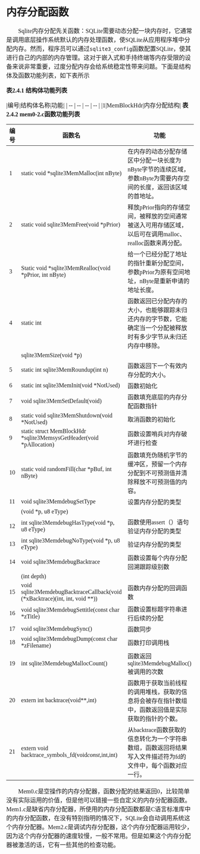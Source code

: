 # 内存分配函数
<font face="微软雅黑" size="3px">

　　Sqlite内存分配先关函数：SQLite需要动态分配一块内存时，它通常是调用底层操作系统默认的内存处理函数，使SQLite从应用程序堆中分配内存。然而，程序员可以通过`sqlite3_config`函数配置SQLite，使其进行自己的内部的内存管理。这对于嵌入式和手持终端等内存受限的设备来说非常重要，过度分配内存会给系统稳定性带来问题。下面是结构体及函数功能列表，如下表所示

**表2.4.1 结构体功能列表**

|编号|结构体名称|功能|
| -- | -- | -- | -- |
|1|MemBlockHdr|内存分配结构|
**表2.4.2 mem0-2.c函数功能列表**

|编号|函数名|功能
| -- | -- | -- |
|1|static void *sqlite3MemMalloc(int nByte)|在内存的动态分配存储区中分配一块长度为nByte字节的连续区域，参数nByte为需要内存空间的长度，返回该区域的首地址。
|2|static void sqlite3MemFree(void *pPrior)|释放pPrior指向的存储空间，被释放的空间通常被送入可用存储区域，以后可在调用malloc、realloc函数来再分配。
|3|Static void *sqlite3MemRealloc(void *pPrior, int nByte)|给一个已经分配了地址的指针重新分配空间，参数pPrior为原有空间地址，nByte是重新申请的地址长度。
|4|static int|函数返回已分配内存的大小，也能够跟踪未归还内存的字节数，它能确定当一个分配被释放时有多少字节从未归还内存中移除。
||sqlite3MemSize(void *p)|
|5|static int sqlite3MemRoundup(int n)|函数返回下一个有效内存分配的大小。
|6|static int sqlite3MemInit(void *NotUsed)|函数初始化
|7|void sqlite3MemSetDefault(void)|函数填充底层的内存分配函数指针
|8|static void sqlite3MemShutdown(void *NotUsed)|取消函数的初始化
|9|static struct MemBlockHdr \*sqlite3MemsysGetHeader(void *pAllocation)|函数设置哨兵对内存破坏进行检查
|10|static void randomFill(char *pBuf, int nByte)|函数填充伪随机字节的缓冲区，预留一个内存分配到不可预测值并清除释放不可预测值的内容。
|11|void sqlite3MemdebugSetType|设置内存分配的类型
||(void *p, u8 eType)|
|12|int sqlite3MemdebugHasType(void *p, u8 eType)|函数使用assert（）语句验证内存分配的类型
|13|int sqlite3MemdebugNoType(void *p, u8 eType)|验证内存分配的类型
|14|void sqlite3MemdebugBacktrace|函数设置每个内存分配回溯跟踪级别数
||(int depth)|
|15|void sqlite3MemdebugBacktraceCallback(void (\*xBacktrace)(int, int, void **))|函数内存分配的回调函数
|16|void sqlite3MemdebugSettitle(const char *zTitle)|函数设置标题字符串进行后续的分配
|17|void sqlite3MemdebugSync()|函数同步
|18|void sqlite3MemdebugDump(const char *zFilename)|函数打印调用栈
|19|int sqlite3MemdebugMallocCount()|函数返回sqlite3MemdebugMalloc()被调用的次数
|20|extern int backtrace(void**,int)|函数用于获取当前线程的调用堆栈，获取的信息将会被存在指针数组中，函数返回值是实际获取的指针的个数。
|21|extern void backtrace_symbols_fd(void*const*,int,int)|从backtrace函数获取的信息转化为一个字符串数组，函数返回将结果写入文件描述符为fd的文件中，每个函数对应一行。
　　Mem0.c是空操作的内存分配器，函数分配的结果返回0，比较简单没有实际运用的价值，但是他可以链接一些自定义的内存分配器函数。Mem1.c是缺省内存分配器，所使用的内存分配函数都是C语言标准库中的内存分配函数，在没有特别指明的情况下，SQLite会自动调用系统这个内存分配器。Mem2.c是调试内存分配器，这个内存分配器运用较少，因为这个内存分配器的速度较慢，一般不常用。但是如果这个内存分配器被激活的话，它有一些其他的检查功能。
